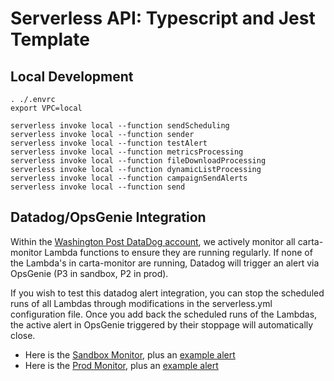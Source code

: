 # Serverless API: Typescript and Jest Template

## Local Development

```
. ./.envrc
export VPC=local

serverless invoke local --function sendScheduling
serverless invoke local --function sender
serverless invoke local --function testAlert
serverless invoke local --function metricsProcessing
serverless invoke local --function fileDownloadProcessing
serverless invoke local --function dynamicListProcessing
serverless invoke local --function campaignSendAlerts
serverless invoke local --function send
```

## Datadog/OpsGenie Integration

Within the [Washington Post DataDog account](https://wapo.datadoghq.com/apm/home), we actively monitor all carta-monitor Lambda functions to ensure they are running regularly. If none of the Lambda's in carta-monitor are running, Datadog will trigger an alert via OpsGenie (P3 in sandbox, P2 in prod).

If you wish to test this datadog alert integration, you can stop the scheduled runs of all Lambdas through modifications in the serverless.yml configuration file. Once you add back the scheduled runs of the Lambdas, the active alert in OpsGenie triggered by their stoppage will automatically close.

-   Here is the [Sandbox Monitor](https://wapo.datadoghq.com/monitors/124727536), plus an [example alert](https://washpost.app.opsgenie.com/alert/detail/22a1d1f7-8a77-4e3a-8050-8c51405541c1-1689010338026/logs)
-   Here is the [Prod Monitor](https://wapo.datadoghq.com/monitors/125071811), plus an [example alert](https://washpost.app.opsgenie.com/alert/detail/fc2e48eb-2296-4ff5-a26c-ad4e9a7a4c48-1689177491961/details)
